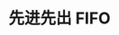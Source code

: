 <!--
 * @Author: HarlieYang
 * @Date: 2020-07-25 18:06:28
 * @LastEditTime: 2020-07-25 18:08:59
 * @LastEditors: Please set LastEditors
 * @Description: 队列
 * @FilePath: /数据结构/队列.md
--> 
#  先进先出 FIFO
